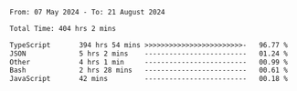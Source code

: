 
<!--START_SECTION:waka-->

```txt
From: 07 May 2024 - To: 21 August 2024

Total Time: 404 hrs 2 mins

TypeScript       394 hrs 54 mins >>>>>>>>>>>>>>>>>>>>>>>>-   96.77 %
JSON             5 hrs 2 mins    -------------------------   01.24 %
Other            4 hrs 1 min     -------------------------   00.99 %
Bash             2 hrs 28 mins   -------------------------   00.61 %
JavaScript       42 mins         -------------------------   00.18 %
```

<!--END_SECTION:waka-->

<!--

### Hi there 👋
**Iam-cesar/Iam-cesar** is a ✨ _special_ ✨ repository because its `README.md` (this file) appears on your GitHub profile.

Here are some ideas to get you started:

- 🔭 I’m currently working on ...
- 🌱 I’m currently learning ...
- 👯 I’m looking to collaborate on ...
- 🤔 I’m looking for help with ...
- 💬 Ask me about ...
- 📫 How to reach me: ...
- 😄 Pronouns: ...
- ⚡ Fun fact: ...
-->

